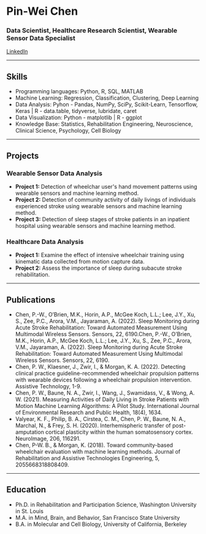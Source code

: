 # Pin-Wei Chen
### Data Scientist, Healthcare Research Scientist, Wearable Sensor Data Specialist

[LinkedIn](https://www.linkedin.com/in/pinweichen/)

---

## Skills
- Programming languages: Python, R, SQL, MATLAB
- Machine Learning: Regression, Classification, Clustering, Deep Learning
- Data Analysis: Pyhon - Pandas, NumPy, SciPy, Scikit-Learn, Tensorflow, Keras | R - data.table, tidyverse, lubridate, caret
- Data Visualization: Python - matplotlib | R - ggplot
- Knowledge Base: Statistics, Rehabilitation Engineering, Neuroscience, Clinical Science, Psychology, Cell Biology
---

## Projects
### Wearable Sensor Data Analysis
- **Project 1:** Detection of wheelchar user's hand movement patterns using wearable sensors and machine learning method.
- **Project 2:** Detection of community activity of daily livings of individuals experienced stroke using wearable sensors and machine learning method.
- **Project 3:** Detection of sleep stages of stroke patients in an inpatient hospital using wearable sensors and machine learning method.

### Healthcare Data Analysis
- **Project 1:** Examine the effect of intensive wheelchair training using kinematic data collected from motion capture data.
- **Project 2:** Assess the importance of sleep during subacute stroke rehabilitation.

---

## Publications
- Chen, P.-W., O’Brien, M.K., Horin, A.P., McGee Koch, L.L.; Lee, J.Y., Xu, S., Zee, P.C., Arora, V.M., Jayaraman, A. (2022). Sleep Monitoring during Acute Stroke Rehabilitation: Toward Automated Measurement Using Multimodal Wireless Sensors. Sensors, 22, 6190.Chen, P.-W., O’Brien, M.K., Horin, A.P., McGee Koch, L.L.; Lee, J.Y., Xu, S., Zee, P.C., Arora, V.M., Jayaraman, A. (2022). Sleep Monitoring during Acute Stroke Rehabilitation: Toward Automated Measurement Using Multimodal Wireless Sensors. Sensors, 22, 6190.
- Chen, P. W., Klaesner, J., Zwir, I., & Morgan, K. A. (2022). Detecting clinical practice guideline-recommended wheelchair propulsion patterns with wearable devices following a wheelchair propulsion intervention. Assistive Technology, 1-9.
- Chen, P. W., Baune, N. A., Zwir, I., Wang, J., Swamidass, V., & Wong, A. W. (2021). Measuring Activities of Daily Living in Stroke Patients with Motion Machine Learning Algorithms: A Pilot Study. International Journal of Environmental Research and Public Health, 18(4), 1634.
- Valyear, K. F., Philip, B. A., Cirstea, C. M., Chen, P. W., Baune, N. A., Marchal, N., & Frey, S. H. (2020). Interhemispheric transfer of post-amputation cortical plasticity within the human somatosensory cortex. NeuroImage, 206, 116291.
- Chen, P-W. B., & Morgan, K. (2018). Toward community-based wheelchair evaluation with machine learning methods. Journal of Rehabilitation and Assistive Technologies Engineering, 5, 2055668318808409.

---

## Education
- Ph.D. in Rehabilitation and Participation Science, Washington University in St. Louis
- M.A. in Mind, Brain, and Behavior, San Francisco State University
- B.A. in Molecular and Cell Biology, University of California, Berkeley


